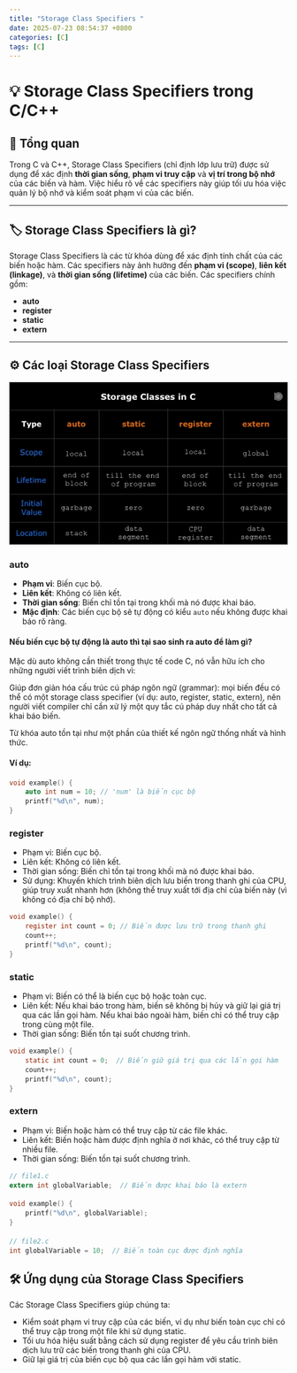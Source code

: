 ```yaml
---
title: "Storage Class Specifiers "
date: 2025-07-23 08:54:37 +0800
categories: [C]
tags: [C]
---
```

# 💡 Storage Class Specifiers trong C/C++

## 🧠 Tổng quan

Trong C và C++, Storage Class Specifiers (chỉ định lớp lưu trữ) được sử dụng để xác định **thời gian sống**, **phạm vi truy cập** và **vị trí trong bộ nhớ** của các biến và hàm. Việc hiểu rõ về các specifiers này giúp tối ưu hóa việc quản lý bộ nhớ và kiểm soát phạm vi của các biến.

---

## 🏷️ Storage Class Specifiers là gì?

Storage Class Specifiers là các từ khóa dùng để xác định tính chất của các biến hoặc hàm. Các specifiers này ảnh hưởng đến **phạm vi (scope)**, **liên kết (linkage)**, và **thời gian sống (lifetime)** của các biến. Các specifiers chính gồm:

- **auto**
- **register**
- **static**
- **extern**

---

## ⚙️ Các loại Storage Class Specifiers
![alt text](/assets/C/Storage_Class_Specifiers.png)
### auto

- **Phạm vi**: Biến cục bộ.
- **Liên kết**: Không có liên kết.
- **Thời gian sống**: Biến chỉ tồn tại trong khối mà nó được khai báo.
- **Mặc định**: Các biến cục bộ sẽ tự động có kiểu `auto` nếu không được khai báo rõ ràng.

#### Nếu biến cục bộ tự động là auto thì tại sao sinh ra auto để làm gì?
Mặc dù auto không cần thiết trong thực tế code C, nó vẫn hữu ích cho những người viết trình biên dịch vì:

Giúp đơn giản hóa cấu trúc cú pháp ngôn ngữ (grammar): mọi biến đều có thể có một storage class specifier (ví dụ: auto, register, static, extern), nên người viết compiler chỉ cần xử lý một quy tắc cú pháp duy nhất cho tất cả khai báo biến.

Từ khóa auto tồn tại như một phần của thiết kế ngôn ngữ thống nhất và hình thức.

#### Ví dụ:
```c
void example() {
    auto int num = 10; // 'num' là biến cục bộ
    printf("%d\n", num);
}
```

### register
- Phạm vi: Biến cục bộ.
- Liên kết: Không có liên kết.
- Thời gian sống: Biến chỉ tồn tại trong khối mà nó được khai báo.
- Sử dụng: Khuyến khích trình biên dịch lưu biến trong thanh ghi của CPU, giúp truy xuất nhanh hơn (không thể truy xuất tới địa chỉ của biến này (vì không có địa chỉ bộ nhớ).

```c
void example() {
    register int count = 0; // Biến được lưu trữ trong thanh ghi
    count++;
    printf("%d\n", count);
}
```

### static
- Phạm vi: Biến có thể là biến cục bộ hoặc toàn cục.
- Liên kết: Nếu khai báo trong hàm, biến sẽ không bị hủy và giữ lại giá trị qua các lần gọi hàm. Nếu khai báo ngoài hàm, biến chỉ có thể truy cập trong cùng một file.
- Thời gian sống: Biến tồn tại suốt chương trình.
```c
void example() {
    static int count = 0;  // Biến giữ giá trị qua các lần gọi hàm
    count++;
    printf("%d\n", count);
}
```

### extern
- Phạm vi: Biến hoặc hàm có thể truy cập từ các file khác.
- Liên kết: Biến hoặc hàm được định nghĩa ở nơi khác, có thể truy cập từ nhiều file.
- Thời gian sống: Biến tồn tại suốt chương trình.
```c
// file1.c
extern int globalVariable;  // Biến được khai báo là extern

void example() {
    printf("%d\n", globalVariable);
}

// file2.c
int globalVariable = 10;  // Biến toàn cục được định nghĩa
```

## 🛠️ Ứng dụng của Storage Class Specifiers
Các Storage Class Specifiers giúp chúng ta:
- Kiểm soát phạm vi truy cập của các biến, ví dụ như biến toàn cục chỉ có thể truy cập trong một file khi sử dụng static.
- Tối ưu hóa hiệu suất bằng cách sử dụng register để yêu cầu trình biên dịch lưu trữ các biến trong thanh ghi của CPU.
- Giữ lại giá trị của biến cục bộ qua các lần gọi hàm với static.

